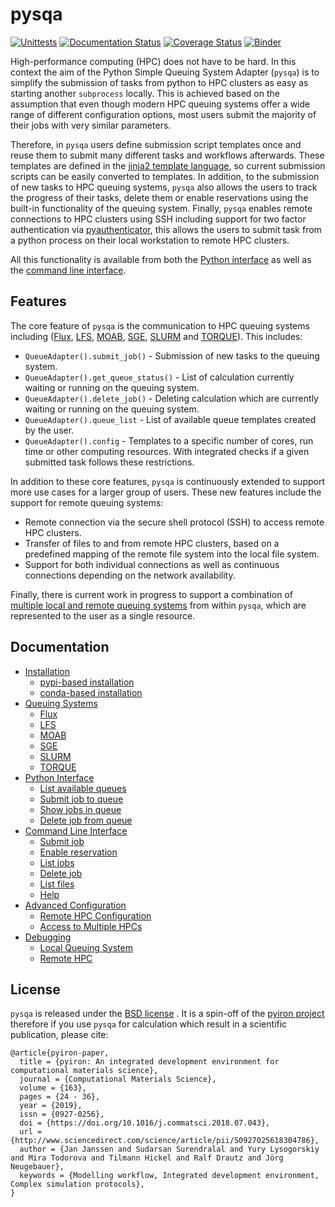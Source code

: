 # pysqa

[![Unittests](https://github.com/pyiron/pysqa/actions/workflows/unittest.yml/badge.svg)](https://github.com/pyiron/pysqa/actions/workflows/unittest.yml)
[![Documentation Status](https://readthedocs.org/projects/pysqa/badge/?version=latest)](https://pysqa.readthedocs.io/en/latest/?badge=latest)
[![Coverage Status](https://coveralls.io/repos/github/pyiron/pysqa/badge.svg?branch=main)](https://coveralls.io/github/pyiron/pysqa?branch=main)
[![Binder](https://mybinder.org/badge_logo.svg)](https://mybinder.org/v2/gh/pyiron/pysqa/HEAD?labpath=example.ipynb)

High-performance computing (HPC) does not have to be hard. In this context the aim of the Python Simple Queuing System 
Adapter (`pysqa`) is to simplify the submission of tasks from python to HPC clusters as easy as starting another 
`subprocess` locally. This is achieved based on the assumption that even though modern HPC queuing systems offer a wide 
range of different configuration options, most users submit the majority of their jobs with very similar parameters. 

Therefore, in `pysqa` users define submission script templates once and reuse them to submit many different tasks and 
workflows afterwards. These templates are defined in the [jinja2 template language](https://palletsprojects.com/p/jinja/),
so current submission scripts can be easily converted to templates. In addition, to the submission of new tasks to HPC
queuing systems, `pysqa` also allows the users to track the progress of their tasks, delete them or enable reservations 
using the built-in functionality of the queuing system. Finally, `pysqa` enables remote connections to HPC clusters 
using SSH including support for two factor authentication via [pyauthenticator](https://github.com/jan-janssen/pyauthenticator), 
this allows the users to submit task from a python process on their local workstation to remote HPC clusters.

All this functionality is available from both the [Python interface](https://pysqa.readthedocs.io/en/latest/example.html) 
as well as the [command line interface](https://pysqa.readthedocs.io/en/latest/command.html). 

## Features
The core feature of `pysqa` is the communication to HPC queuing systems including ([Flux](https://pysqa.readthedocs.io/en/latest/queue.html#flux), 
[LFS](https://pysqa.readthedocs.io/en/latest/queue.html#lfs), [MOAB](https://pysqa.readthedocs.io/en/latest/queue.html#moab), 
[SGE](https://pysqa.readthedocs.io/en/latest/queue.html#sge), [SLURM](https://pysqa.readthedocs.io/en/latest/queue.html#slurm) 
and [TORQUE](https://pysqa.readthedocs.io/en/latest/queue.html#torque)). This includes: 

* `QueueAdapter().submit_job()` - Submission of new tasks to the queuing system. 
* `QueueAdapter().get_queue_status()` - List of calculation currently waiting or running on the queuing system. 
* `QueueAdapter().delete_job()` - Deleting calculation which are currently waiting or running on the queuing system. 
* `QueueAdapter().queue_list` - List of available queue templates created by the user.
* `QueueAdapter().config` - Templates to a specific number of cores, run time or other computing resources. With 
  integrated checks if a given submitted task follows these restrictions. 

In addition to these core features, `pysqa` is continuously extended to support more use cases for a larger group of 
users. These new features include the support for remote queuing systems: 

* Remote connection via the secure shell protocol (SSH) to access remote HPC clusters.
* Transfer of files to and from remote HPC clusters, based on a predefined mapping of the remote file system into the 
  local file system. 
* Support for both individual connections as well as continuous connections depending on the network availability. 

Finally, there is current work in progress to support a combination of [multiple local and remote queuing systems](https://pysqa.readthedocs.io/en/latest/advanced.html) 
from within `pysqa`, which are represented to the user as a single resource. 

## Documentation

* [Installation](https://pysqa.readthedocs.io/en/latest/installation.html)
  * [pypi-based installation](https://pysqa.readthedocs.io/en/latest/installation.html#pypi-based-installation)
  * [conda-based installation](https://pysqa.readthedocs.io/en/latest/installation.html#conda-based-installation)
* [Queuing Systems](https://pysqa.readthedocs.io/en/latest/queue.html)
  * [Flux](https://pysqa.readthedocs.io/en/latest/queue.html#flux)
  * [LFS](https://pysqa.readthedocs.io/en/latest/queue.html#lfs)
  * [MOAB](https://pysqa.readthedocs.io/en/latest/queue.html#moab)
  * [SGE](https://pysqa.readthedocs.io/en/latest/queue.html#sge)
  * [SLURM](https://pysqa.readthedocs.io/en/latest/queue.html#slurm)
  * [TORQUE](https://pysqa.readthedocs.io/en/latest/queue.html#torque)
* [Python Interface](https://pysqa.readthedocs.io/en/latest/example.html)
  * [List available queues](https://pysqa.readthedocs.io/en/latest/example.html#list-available-queues)
  * [Submit job to queue](https://pysqa.readthedocs.io/en/latest/example.html#submit-job-to-queue)
  * [Show jobs in queue](https://pysqa.readthedocs.io/en/latest/example.html#show-jobs-in-queue)
  * [Delete job from queue](https://pysqa.readthedocs.io/en/latest/example.html#delete-job-from-queue)
* [Command Line Interface](https://pysqa.readthedocs.io/en/latest/command.html)
  * [Submit job](https://pysqa.readthedocs.io/en/latest/command.html#submit-job)
  * [Enable reservation](https://pysqa.readthedocs.io/en/latest/command.html#enable-reservation)
  * [List jobs](https://pysqa.readthedocs.io/en/latest/command.html#list-jobs)
  * [Delete job](https://pysqa.readthedocs.io/en/latest/command.html#delete-job)
  * [List files](https://pysqa.readthedocs.io/en/latest/command.html#list-files)
  * [Help](https://pysqa.readthedocs.io/en/latest/command.html#help)
* [Advanced Configuration](https://pysqa.readthedocs.io/en/latest/advanced.html)
  * [Remote HPC Configuration](https://pysqa.readthedocs.io/en/latest/advanced.html#remote-hpc-configuration)
  * [Access to Multiple HPCs](https://pysqa.readthedocs.io/en/latest/advanced.html#access-to-multiple-hpcs)
* [Debugging](https://pysqa.readthedocs.io/en/latest/debug.html)
  * [Local Queuing System](https://pysqa.readthedocs.io/en/latest/debug.html#local-queuing-system)
  * [Remote HPC](https://pysqa.readthedocs.io/en/latest/debug.html#remote-hpc)

## License
`pysqa` is released under the [BSD license](https://github.com/pyiron/pysqa/blob/main/LICENSE) . It is a spin-off of the 
[pyiron project](https://pyiron.org) therefore if you use `pysqa` for calculation which result in a scientific 
publication, please cite: 

    @article{pyiron-paper,
      title = {pyiron: An integrated development environment for computational materials science},
      journal = {Computational Materials Science},
      volume = {163},
      pages = {24 - 36},
      year = {2019},
      issn = {0927-0256},
      doi = {https://doi.org/10.1016/j.commatsci.2018.07.043},
      url = {http://www.sciencedirect.com/science/article/pii/S0927025618304786},
      author = {Jan Janssen and Sudarsan Surendralal and Yury Lysogorskiy and Mira Todorova and Tilmann Hickel and Ralf Drautz and Jörg Neugebauer},
      keywords = {Modelling workflow, Integrated development environment, Complex simulation protocols},
    }
